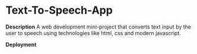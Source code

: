 # Text-To-Speech-App

**Description**
A web development mini-project that converts text input by the user to speech using technologies like
html, css and modern javascript.

**Deployment**


